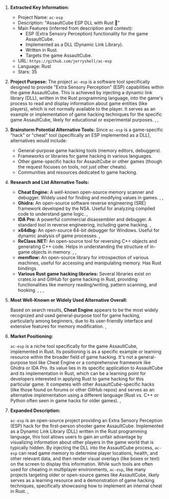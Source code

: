 1.  **Extracted Key Information:**
    *   Project Name: `ac-esp`
    *   Description: "AssaultCube ESP DLL with Rust 🦀"
    *   Main Features (inferred from description and context):
        *   ESP (Extra Sensory Perception) functionality for the game AssaultCube.
        *   Implemented as a DLL (Dynamic Link Library).
        *   Written in Rust.
        *   Targets the game AssaultCube.
    *   URL: `https://github.com/jerryshell/ac-esp`
    *   Language: Rust
    *   Stars: 35

2.  **Project Purpose:**
    The project `ac-esp` is a software tool specifically designed to provide "Extra Sensory Perception" (ESP) capabilities within the game AssaultCube. This is achieved by injecting a dynamic link library (DLL), written in the Rust programming language, into the game's process to read and display information about game entities (like players), which is not normally available to the player. It serves as an example or implementation of game hacking techniques for the specific game AssaultCube, likely for educational or experimental purposes. , ,

3.  **Brainstorm Potential Alternative Tools:**
    Since `ac-esp` is a game-specific "hack" or "cheat" tool (specifically an ESP implemented as a DLL), alternatives would include:
    *   General-purpose game hacking tools (memory editors, debuggers).
    *   Frameworks or libraries for game hacking in various languages.
    *   Other game-specific hacks for AssaultCube or other games (though the request focuses on tools, not just other cheats).
    *   Communities and resources dedicated to game hacking.

4.  **Research and List Alternative Tools:**

    *   **Cheat Engine:** A well-known open-source memory scanner and debugger. Widely used for finding and modifying values in games. , ,
    *   **Ghidra:** An open-source software reverse engineering (SRE) framework developed by the NSA. Useful for analyzing compiled code to understand game logic. ,
    *   **IDA Pro:** A powerful commercial disassembler and debugger. A standard tool in reverse engineering, including game hacking. ,
    *   **x64dbg:** An open-source 64-bit debugger for Windows. Useful for dynamic analysis of game processes. ,
    *   **ReClass.NET:** An open-source tool for reversing C++ objects and generating C++ code. Helps in understanding the structure of in-game objects in memory. , ,
    *   **memflow:** An open-source library for introspection of various machines, useful for accessing and manipulating memory. Has Rust bindings.
    *   **Various Rust game hacking libraries:** Several libraries exist on crates.io and GitHub for game hacking in Rust, providing functionalities like memory reading/writing, pattern scanning, and hooking. , , ,

5.  **Most Well-Known or Widely Used Alternative Overall:**

    Based on search results, **Cheat Engine** appears to be the most widely recognized and used general-purpose tool for game hacking, particularly among beginners, due to its user-friendly interface and extensive features for memory modification. ,

6.  **Market Positioning:**

    `ac-esp` is a niche tool specifically for the game AssaultCube, implemented in Rust. Its positioning is as a specific example or learning resource within the broader field of game hacking. It's not a general-purpose tool like Cheat Engine or a comprehensive framework like Ghidra or IDA Pro. Its value lies in its specific application to AssaultCube and its implementation in Rust, which can be a learning point for developers interested in applying Rust to game hacking for this particular game. It competes with other AssaultCube-specific hacks (like those found on forums or other GitHub repos) and serves as an alternative implementation using a different language (Rust vs. C++ or Python often seen in game hacks for older games). ,

7.  **Expanded Description:**

    `ac-esp` is an open-source project providing an Extra Sensory Perception (ESP) hack for the first-person shooter game AssaultCube. Implemented as a Dynamic Link Library (DLL) written in the Rust programming language, this tool allows users to gain an unfair advantage by visualizing information about other players in the game world that is typically hidden. By injecting the DLL into the AssaultCube process, `ac-esp` can read game memory to determine player locations, health, and other relevant data, and then render visual overlays (like boxes or text) on the screen to display this information. While such tools are often used for cheating in multiplayer environments, `ac-esp`, like many projects targeting older or open-source games like AssaultCube, likely serves as a learning resource and a demonstration of game hacking techniques, specifically showcasing how to implement an internal cheat in Rust. ,